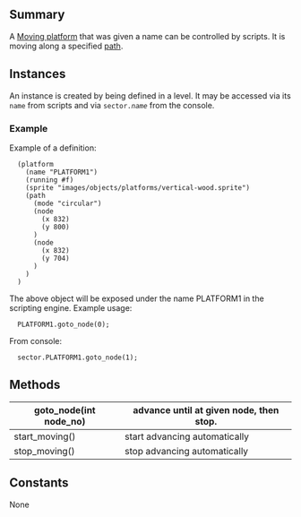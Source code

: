 Summary
-------

A [Moving platform](Moving_platform "wikilink") that was given a name can be controlled by scripts. It is moving along a specified [path](ScriptingPath "wikilink").

Instances
---------

An instance is created by being defined in a level. It may be accessed via its `name` from scripts and via `sector.`*`name`* from the console.

### Example

Example of a definition:

      (platform
        (name "PLATFORM1")
        (running #f)
        (sprite "images/objects/platforms/vertical-wood.sprite")
        (path
          (mode "circular")
          (node
            (x 832)
            (y 800)
          )
          (node
            (x 832)
            (y 704)
          )
        )
      ) 
     

The above object will be exposed under the name PLATFORM1 in the scripting engine. Example usage:

      PLATFORM1.goto_node(0);
     

From console:

      sector.PLATFORM1.goto_node(1);

Methods
-------

| goto\_node(int node\_no) | advance until at given node, then stop. |
|--------------------------|-----------------------------------------|
| start\_moving()          | start advancing automatically           |
| stop\_moving()           | stop advancing automatically            |

Constants
---------

None
